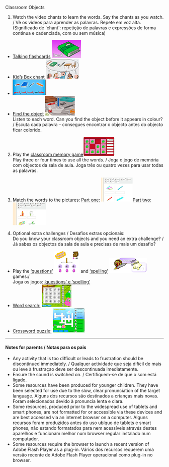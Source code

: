 Classroom Objects

1. Watch the video chants to learn the words. Say the chants as you watch. / Vê os vídeos para aprender as palavras. Repete em voz alta. (Significado de 'chant': repetição de palavras e expressões de forma contínua e cadenciada, com ou sem música)  
* [Talking flashcards](https://www.youtube.com/watch?v=g7kK989HiRQ) [![mlss](/images/mlss.PNG)](https://www.youtube.com/watch?v=g7kK989HiRQ)  
* [Kid’s Box chant](https://www.youtube.com/watch?v=3Ita5SaY4_4) [![kbss](/images/kbss.PNG)](https://www.youtube.com/watch?v=3Ita5SaY4_4)
* [![pbbr](/images/pbbr.PNG)](https://www.youtube.com/watch?v=MuoJnFq9JwE)
* [Find the object](https://www.youtube.com/watch?v=4XvIMPpqPKc) [![find](/images/find.PNG)](https://www.youtube.com/watch?v=4XvIMPpqPKc)  
Listen to each word. Can you find the object before it appears in colour? / Escuta cada palavra – consegues encontrar o objecto antes do objecto ficar colorido. 

2. Play the [classroom memory game](https://www.freddiesville.com/games/school-supplies-memory-game/)[![comg](/images/comg.PNG)]( https://www.freddiesville.com/games/school-supplies-memory-game/)  
Play three or four times to use all the words. / Joga o jogo de memória com objectos da sala de aula. Joga três ou quatro vezes para usar todas as palavras.

3. Match the words to the pictures: [Part one:](https://learnenglishkids.britishcouncil.org/en/word-games/school-things-1) [![bcss1](/images/bcss1.png)](https://learnenglishkids.britishcouncil.org/en/word-games/school-things-1)[Part two:](https://learnenglishkids.britishcouncil.org/en/word-games/school-things-2) [![bcss2](/images/bcss2.PNG)](https://learnenglishkids.britishcouncil.org/en/word-games/school-things-2)

4. Optional extra challenges / Desafios extras opcionais:  
Do you know your classroom objects and you need an extra challenge? / Já sabes os objectos da sala de aula e precisas de mais um desafio?
* Play the [‘questions’](http://www.mes-games.com/classroom1.phpd) [![tcss](/images/tcss.PNG)](http://www.mes-games.com/classroom1.phpd) and [‘spelling’](http://www.mes-games.com/classroom1.phpd) [![sssp](/images/sssp.PNG)](http://www.mes-games.com/classroom1.phpd) games:/  
Joga os jogos: [‘questions’ e ‘spelling’](http://www.mes-games.com/classroom1.phpd)
* [Word search:](https://www.freddiesville.com/games/school-materials-vocabulary-word-search-puzzle-online/) [![cows](/images/cows.PNG)](https://www.freddiesville.com/games/school-materials-vocabulary-word-search-puzzle-online/)
* [Crossword puzzle:](https://www.freddiesville.com/games/school-supplies-vocabulary-crossword-puzzle-online/) [![cocw](/images/cocw.PNG)](https://www.freddiesville.com/games/school-supplies-vocabulary-crossword-puzzle-online/)

***

#### Notes for parents / Notas para os pais
* Any activity that is too difficult or leads to frustration should be discontinued immediately. / Qualquer actividade que seja difícil de mais ou leve à frustraçao deve ser descontinuada imediatamente.
* Ensure the sound is switched on. / Certifiquem-se de que o som está ligado.
* Some resources have been produced for younger children. They have been selected for use due to the slow, clear pronunciation of the target language. Alguns dos recursos são destinados a crianças mais novas. Foram selecionados devido à pronuncia lenta e clara.
* Some resources, produced prior to the widespread use of tablets and smart phones, are not formatted for or accessible via these devices and are best accessed via an internet browser on a computer. Alguns recursos foram produzidos antes do uso ubíquo de tablets e smart phones, não estando formatados para nem acessíveis através destes aparelhos e funcionam melhor num browser regular instalado num computador.
* Some resources require the browser to launch a recent version of Adobe Flash Player as a plug-in. Vários dos recursos requerem uma versão recente de Adobe Flash Player operacional como plug-in no browser.
